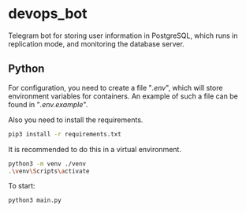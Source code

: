 # devops_bot

Telegram bot for storing user information in PostgreSQL, which runs in replication mode, and monitoring the database server.

## Python

For configuration, you need to create a file "*.env*", which will store environment variables for containers. An example of such a file can be found in "*.env.example*".

Also you need to install the requirements.  

```bash
pip3 install -r requirements.txt
```

It is recommended to do this in a virtual environment.

```bash
python3 -m venv ./venv
.\venv\Scripts\activate
```

To start:

```bash
python3 main.py
```

